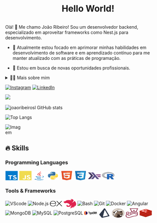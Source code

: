 
<!--título-->
<div id="user-content-toc">
  <ul align="center">
    <summary><h1 style="display: inline-block">Hello World!</h1></summary>
</div>


<!-- Presentation -->

<p>
  Olá! 👋 Me chamo João Ribeiro! Sou um desenvolvedor backend, especializado em aproveitar frameworks como Nest.js para desenvolvimento.

  - 🌱 Atualmente estou focado em aprimorar minhas habilidades em desenvolvimento de software e em aprendizado contínuo para me manter atualizado com as práticas de programação.

  - 🔭 Estou em busca de novas oportunidades profissionais.
</p>

<!-- Dropdown -->
<details>
  <summary>👨‍💻 Mais sobre mim</summary>

  - 💬 Tenho 24 anos de idade e atualmente moro em Recife-PE. Além de desenvolver APIs, também tenho alguma experiência com modelagem de dados e gerenciamento de banco de dados.

  - ⚡ Além do desenvolvimento de software, adoro ver filmes e jogar nas horas vagas.
</details> 

    
<!-- Links -->

[![Instagram](https://img.shields.io/badge/Instagram-E4405F?style=for-the-badge&logo=instagram&logoColor=white)](https://www.instagram.com/joaoribeiro_86/)
[![LinkedIn](https://img.shields.io/badge/LinkedIn-0077B5?style=for-the-badge&logo=linkedin&logoColor=white)](https://www.linkedin.com/in/joão-ribeiro-7210841b9/)


<!--divisor-->
<img src="https://user-images.githubusercontent.com/73097560/115834477-dbab4500-a447-11eb-908a-139a6edaec5c.gif">


<!-- GithubStats -->
![joaoribeirosl GitHub stats](https://github-readme-stats.vercel.app/api?username=joaoribeirosl&show_icons=true&theme=dracula)


![Top Langs](https://github-readme-stats.vercel.app/api/top-langs/?username=joaoribeirosl&theme=dracula&layout=compact)


<!-- GIF -->

<p align="left">
  <img align="center" src="https://github.com/joaoribeirosl/joaoribeirosl/assets/58136908/8acc8d12-881f-4b7e-b1f8-e80f0d4c2842" alt="Imagem" style="max-width: 50px; height: auto;">
</p>



## 🔥 Skills
<!-- Skills: Programming Languages -->
  <div style="flex-basis: 48%;">
    <h3>Programming Languages</h3>
    <img align="center" alt="TypeScript" height="30" width="40" src="https://raw.githubusercontent.com/devicons/devicon/master/icons/typescript/typescript-plain.svg">
    <img align="center" alt="JavaScript" height="30" width="40" src="https://raw.githubusercontent.com/devicons/devicon/master/icons/javascript/javascript-plain.svg">
    <img align="center" alt="Java" height="30" width="40" src="https://raw.githubusercontent.com/devicons/devicon/master/icons/java/java-original.svg">
    <img align="center" alt="Python" height="30" width="40" src="https://raw.githubusercontent.com/devicons/devicon/master/icons/python/python-original.svg">
    <img align="center" alt="HTML5" height="30" width="40" src="https://raw.githubusercontent.com/devicons/devicon/master/icons/html5/html5-original.svg">
    <img align="center" alt="CSS3" height="30" width="40" src="https://raw.githubusercontent.com/devicons/devicon/master/icons/css3/css3-original.svg">
    <img align="center" alt="Haskell" height="30" width="40" src="https://raw.githubusercontent.com/devicons/devicon/master/icons/haskell/haskell-original.svg">
    <img align="center" alt="R" height="30" width="40" src="https://raw.githubusercontent.com/devicons/devicon/master/icons/r/r-original.svg">
  </div>
  
  <!-- Skills: Tools & Frameworks -->
  <div style="flex-basis: 48%;">
    <h3>Tools & Frameworks</h3>
    <img align="center" alt="VScode" height="30" width="40" src="https://cdn.jsdelivr.net/gh/devicons/devicon/icons/vscode/vscode-original.svg">
    <img align="center" alt="Node.js" height="30" width="40" src="https://cdn.jsdelivr.net/gh/devicons/devicon/icons/nodejs/nodejs-original.svg">
    <img align="center" alt="express" height="30" width="40" src="https://github.com/devicons/devicon/blob/v2.16.0/icons/express/express-original.svg">
    <img align="center" alt="NestJS" height="30" width="40" src="https://github.com/devicons/devicon/blob/v2.16.0/icons/nestjs/nestjs-original.svg">
    <img align="center" alt="Bash" height="30" width="40" src="https://cdn.jsdelivr.net/gh/devicons/devicon/icons/bash/bash-original.svg">
    <img align="center" alt="Git" height="30" width="40" src="https://cdn.jsdelivr.net/gh/devicons/devicon/icons/git/git-original.svg">
    <img align="center" alt="Docker" height="30" width="40" src="https://cdn.jsdelivr.net/gh/devicons/devicon/icons/docker/docker-original.svg">
    <img align="center" alt="Angular" height="30" width="40" src="https://cdn.jsdelivr.net/gh/devicons/devicon/icons/angularjs/angularjs-original.svg">
    <img align="center" alt="MongoDB" height="30" width="40" src="https://cdn.jsdelivr.net/gh/devicons/devicon/icons/mongodb/mongodb-original.svg">
    <img align="center" alt="MySQL" height="30" width="40" src="https://cdn.jsdelivr.net/gh/devicons/devicon/icons/mysql/mysql-original.svg">
    <img align="center" alt="PostgreSQL" height="30" width="40" src="https://cdn.jsdelivr.net/gh/devicons/devicon/icons/postgresql/postgresql-original.svg">
    <img align="center" alt="TypeORM" height="30" width="40" src="https://raw.githubusercontent.com/typeorm/typeorm/master/resources/logo_big.png">
    <img align="center" alt="PrismaORM" height="30" width="40" src="https://github.com/devicons/devicon/blob/v2.16.0/icons/prisma/prisma-original.svg">
    <img align="center" alt="DBeaver" height="30" width="40" src="https://github.com/devicons/devicon/blob/v2.16.0/icons/dbeaver/dbeaver-original.svg">
    <img align="center" alt="jest" height="30" width="40" src="https://github.com/devicons/devicon/blob/v2.16.0/icons/jest/jest-plain.svg">
    <img align="center" alt="redis" height="30" width="40" src="https://github.com/devicons/devicon/blob/master/icons/redis/redis-original.svg">
  </div>
